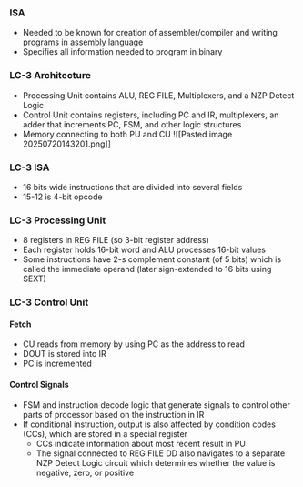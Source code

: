 ### ISA
- Needed to be known for creation of assembler/compiler and writing programs in assembly language
- Specifies all information needed to program in binary 


### LC-3 Architecture
- Processing Unit contains ALU, REG FILE, Multiplexers, and a NZP Detect Logic
- Control Unit contains registers, including PC and IR, multiplexers, an adder that increments PC, FSM, and other logic structures
- Memory connecting to both PU and CU
![[Pasted image 20250720143201.png]]

### LC-3 ISA
- 16 bits wide instructions that are divided into several fields
- 15-12 is 4-bit opcode


### LC-3 Processing Unit
- 8 registers in REG FILE (so 3-bit register address)
- Each register holds 16-bit word and ALU processes 16-bit values
- Some instructions have 2-s complement constant (of 5 bits) which is called the immediate operand (later sign-extended to 16 bits using SEXT)

### LC-3 Control Unit

#### Fetch
- CU reads from memory by using PC as the address to read
- DOUT is stored into IR
- PC is incremented 

#### Control Signals
- FSM and instruction decode logic that generate signals to control other parts of processor based on the instruction in IR
- If conditional instruction, output is also affected by condition codes (CCs), which are stored in a special register
	- CCs indicate information about most recent result in PU
	- The signal connected to REG FILE DD also navigates to a separate NZP Detect Logic circuit which determines whether the value is negative, zero, or positive